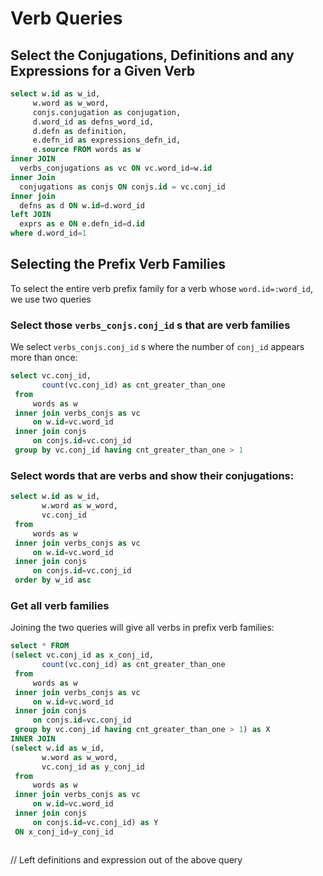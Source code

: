 # Verb Queries

## Select the Conjugations, Definitions and any Expressions for a Given Verb

```sql
select w.id as w_id,
     w.word as w_word,
     conjs.conjugation as conjugation,
     d.word_id as defns_word_id,
     d.defn as definition,
     e.defn_id as expressions_defn_id,
     e.source FROM words as w
inner JOIN
  verbs_conjugations as vc ON vc.word_id=w.id
inner Join
  conjugations as conjs ON conjs.id = vc.conj_id
inner join
  defns as d ON w.id=d.word_id
left JOIN
  exprs as e ON e.defn_id=d.id
where d.word_id=1
```

## Selecting the Prefix Verb Families

To select the entire verb prefix family for a verb whose `word.id=:word_id`, we use two queries

### Select those `verbs_conjs.conj_id` s that are verb families

We select `verbs_conjs.conj_id` s where the number of `conj_id` appears more than once:

```sql
select vc.conj_id,
       count(vc.conj_id) as cnt_greater_than_one
 from 
     words as w
 inner join verbs_conjs as vc
     on w.id=vc.word_id
 inner join conjs
     on conjs.id=vc.conj_id
 group by vc.conj_id having cnt_greater_than_one > 1
``` 

### Select words that are verbs and show their conjugations:


```sql
select w.id as w_id,
       w.word as w_word,
       vc.conj_id
 from 
     words as w
 inner join verbs_conjs as vc
     on w.id=vc.word_id
 inner join conjs
     on conjs.id=vc.conj_id
 order by w_id asc
```

### Get all verb families


Joining the two queries will give all verbs in prefix verb families:

```sql
select * FROM
(select vc.conj_id as x_conj_id,
       count(vc.conj_id) as cnt_greater_than_one
 from 
     words as w
 inner join verbs_conjs as vc
     on w.id=vc.word_id
 inner join conjs
     on conjs.id=vc.conj_id
 group by vc.conj_id having cnt_greater_than_one > 1) as X
INNER JOIN
(select w.id as w_id,
       w.word as w_word,
       vc.conj_id as y_conj_id
 from 
     words as w
 inner join verbs_conjs as vc
     on w.id=vc.word_id
 inner join conjs
     on conjs.id=vc.conj_id) as Y
 ON x_conj_id=y_conj_id



```

// Left definitions and expression out of the above query

